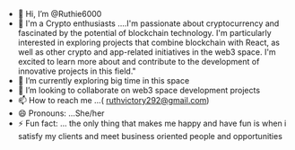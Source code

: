 - 👋 Hi, I’m @Ruthie6000
- 👀 I'm a Crypto enthusiasts ....I'm passionate about cryptocurrency and fascinated by the potential of blockchain technology. I'm particularly interested in exploring projects that combine blockchain with React, as well as other crypto and app-related initiatives in the web3 space. I'm excited to learn more about and contribute to the development of innovative projects in this field."
- 🌱 I’m currently exploring big time in this space
- 💞️ I’m looking to collaborate on web3 space development projects
- 📫 How to reach me ...( ruthvictory292@gmail.com) 
- 😄 Pronouns: ...She/her
- ⚡ Fun fact: ... the only thing that makes me happy and have fun is when i satisfy my clients and meet business oriented people and opportunities

<!---
Ruthie6000/Ruthie6000 is a ✨ special ✨ repository because its `README.md` (this file) appears on your GitHub profile.
You can click the Preview link to take a look at your changes.
--->
